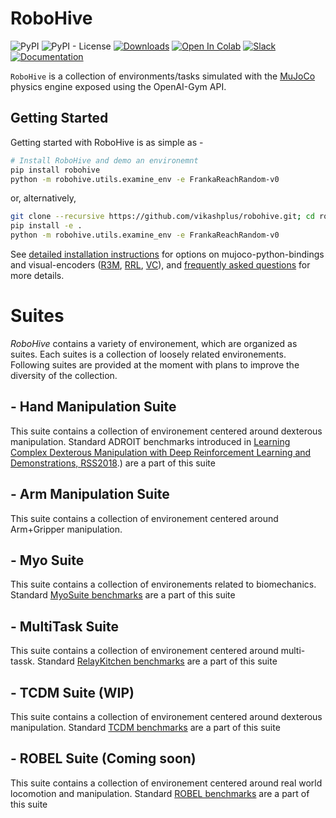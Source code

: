 <!-- =================================================
Copyright (C) 2018 Vikash Kumar
Author  :: Vikash Kumar (vikashplus@gmail.com)
Source  :: https://github.com/vikashplus/robohive
License :: Under Apache License, Version 2.0 (the "License"); you may not use this file except in compliance with the License. You may obtain a copy of the License at http://www.apache.org/licenses/LICENSE-2.0 Unless required by applicable law or agreed to in writing, software distributed under the License is distributed on an "AS IS" BASIS, WITHOUT WARRANTIES OR CONDITIONS OF ANY KIND, either express or implied. See the License for the specific language governing permissions and limitations under the License.
================================================= -->

# RoboHive
![PyPI](https://img.shields.io/pypi/v/robohive)
![PyPI - License](https://img.shields.io/pypi/l/robohive)
[![Downloads](https://pepy.tech/badge/robohive)](https://pepy.tech/project/robohive)
[![Open In Colab](https://colab.research.google.com/assets/colab-badge.svg)](https://colab.research.google.com/drive/1rdSgnsfUaE-eFLjAkFHeqfUWzAK8ruTs?usp=sharing)
[![Slack](https://img.shields.io/badge/Slack-4A154B?style=for-the-badge&logo=slack&logoColor=white)](https://robohiveworkspace.slack.com)
[![Documentation](https://img.shields.io/static/v1?label=Wiki&message=Documentation&color=<green)](https://github.com/vikashplus/robohive/wiki)

`RoboHive` is a collection of environments/tasks simulated with the [MuJoCo](http://www.mujoco.org/) physics engine exposed using the OpenAI-Gym API.

## Getting Started
   Getting started with RoboHive is as simple as -
   ``` bash
   # Install RoboHive and demo an environemnt
   pip install robohive
   python -m robohive.utils.examine_env -e FrankaReachRandom-v0
   ```

   or, alternatively,

   ``` bash
   git clone --recursive https://github.com/vikashplus/robohive.git; cd robohive
   pip install -e .
   python -m robohive.utils.examine_env -e FrankaReachRandom-v0
   ```

   See [detailed installation instructions](./setup/README.md) for options on mujoco-python-bindings and  visual-encoders ([R3M](https://sites.google.com/view/robot-r3m/), [RRL](https://sites.google.com/view/abstractions4rl), [VC](https://eai-vc.github.io/)), and [frequently asked questions](https://github.com/vikashplus/robohive/wiki/6.-Tutorials-&-FAQs#installation) for more details.

# Suites
*RoboHive* contains a variety of environement, which are organized as suites. Each suites is a collection of loosely related environements. Following suites are provided at the moment with plans to improve the diversity of the collection.

## - Hand Manipulation Suite

   This suite contains a collection of environement centered around dexterous manipulation. Standard ADROIT benchmarks introduced in [Learning Complex Dexterous Manipulation with Deep Reinforcement Learning and Demonstrations, RSS2018](https://sites.google.com/corp/view/deeprl-dexterous-manipulation).) are a part of this suite
## - Arm Manipulation Suite

   This suite contains a collection of environement centered around Arm+Gripper manipulation.

## - Myo Suite

   This suite contains a collection of environements related to biomechanics. Standard [MyoSuite benchmarks](https://sites.google.com/view/myosuite) are a part of this suite

## - MultiTask Suite

   This suite contains a collection of environement centered around multi-tassk. Standard [RelayKitchen benchmarks](https://relay-policy-learning.github.io/) are a part of this suite
## - TCDM Suite (WIP)
   This suite contains a collection of environement centered around dexterous manipulation. Standard [TCDM benchmarks](https://pregrasps.github.io/) are a part of this suite

## - ROBEL Suite (Coming soon)
   This suite contains a collection of environement centered around real world locomotion and manipulation. Standard [ROBEL benchmarks](http://roboticsbenchmarks.org/) are a part of this suite
